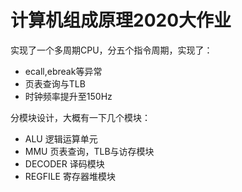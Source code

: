 # 计算机组成原理2020大作业
实现了一个多周期CPU，分五个指令周期，实现了：
  - ecall,ebreak等异常
  - 页表查询与TLB
  - 时钟频率提升至150Hz
  
分模块设计，大概有一下几个模块：
  - ALU 逻辑运算单元
  - MMU 页表查询，TLB与访存模块
  - DECODER 译码模块
  - REGFILE 寄存器堆模块
